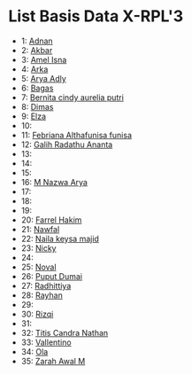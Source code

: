 # List Basis Data X-RPL'3
- 1: [Adnan](https://github.com/ItzCandra23/XI-RPL-3/blob/main/Basis%20Data/normalisasi%20adnan.xlsx)
- 2: [Akbar](https://github.com/ItzCandra23/XI-RPL-3/blob/main/Basis%20Data/akbar.xlsx)
- 3: [Amel Isna](https://github.com/ItzCandra23/XI-RPL-3/blob/main/Basis%20Data/Amel.xlsx)
- 4: [Arka](https://github.com/ItzCandra23/XI-RPL-3/blob/main/Basis%20Data/Arka.xlsx)
- 5: [Arya Adly](https://github.com/ItzCandra23/XI-RPL-3/blob/main/Basis%20Data/AryaAdly(5)XI-RPL3-WPS%20Office.xlsx)
- 6: [Bagas](https://github.com/ItzCandra23/XI-RPL-3/blob/main/Basis%20Data/bagasss.xlsx.xlsx)
- 7: [Bernita cindy aurelia putri](https://github.com/AurelPutri7/produktif/blob/main/NORMALISASI%20DATA%20INVOICE.pdf)
- 8: [Dimas](https://sg.docworkspace.com/d/sIIWUs6HbAYKPrbUG?sa=cl)
- 9: [Elza](https://sg.docworkspace.com/d/sICHYmb2DAsikrrUG?sa=cl)
- 10: []()
- 11: [Febriana Althafunisa funisa](https://github.com/funisa/XI-RPL-3/blob/main/Basis%20Data/11_febriana_normalisasi_XI_RPL_3.xlsx)
- 12: [Galih Radathu Ananta](https://github.com/ItzCandra23/XI-RPL-3/blob/main/Basis%20Data/GALIH%20RAHDATU%20ANANTA.xlsx)
- 13: []()
- 14: []()
- 15: []()
- 16: [M Nazwa Arya](https://github.com/alexarnoldrodrygo1426/Produktif/tree/main/BasisData)
- 17: []()
- 18: []()
- 19: []()
- 20: [Farrel Hakim](https://github.com/FarrelHakim/Produktif/blob/main/Normalisasi_Farrel%20(1).xlsx)
- 21: [Nawfal](https://github.com/ItzCandra23/XI-RPL-3/blob/main/Basis%20Data/Nawfal.xlsx)
- 22: [Naila keysa majid](https://github.com/Nailamajid/Produktif/blob/main/normalisasi%20data.xlsx)
- 23: [Nicky](https://github.com/ItzCandra23/XI-RPL-3/blob/main/Basis%20Data/Nicky.xlsx)
- 24: []()
- 25: [Noval](https://github.com/ItzCandra23/XI-RPL-3/blob/main/Basis%20Data/Noval(25).xlsx)
- 26: [Puput Dumai](https://sg.docworkspace.com/d/sIPmBtf65Af-prrUG?sa=cl)
- 27: [Radhittiya](https://github.com/ItzCandra23/XI-RPL-3/blob/main/Basis%20Data/Radhittiya.xlsx)
- 28: [Rayhan](https://github.com/RayhanAk23/XI-RPL-3/blob/main/Basis%20Data/28_Rayhan_Normalisasi.xlsx)
- 29: []()
- 30: [Rizqi](https://github.com/ItzCandra23/XI-RPL-3/blob/main/Basis%20Data/Rizqi.xlsx)
- 31: []()
- 32: [Titis Candra Nathan](https://github.com/ItzCandra23/XI-RPL-3/blob/main/Basis%20Data/Candra.xlsx)
- 33: [Vallentino](https://github.com/ItzCandra23/XI-RPL-3/blob/main/Basis%20Data/Normalisasi_Vallentino.xlsx)
- 34: [Ola](https://sg.docworkspace.com/d/sIEyEmv_eAZTNsLUG)
- 35: [Zarah Awal M](https://sg.docworkspace.com/d/sIOTNk7jbAeLMsLUG)










